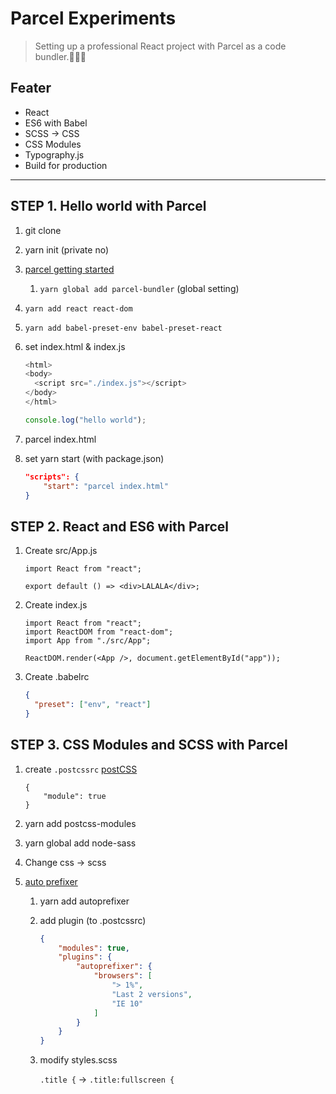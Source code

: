# Parcel Experiments
> Setting up a professional React project with Parcel as a code bundler.

## Feater

- React
- ES6 with Babel
- SCSS -> CSS
- CSS Modules
- Typography.js
- Build for production

---

## STEP 1. Hello world with Parcel

1. git clone

2. yarn init (private no)

3. [parcel getting started](https://parceljs.org/getting_started.html)

   1. `yarn global add parcel-bundler` (global setting)

4. `yarn add react react-dom`

5. `yarn add babel-preset-env babel-preset-react`

6. set index.html & index.js

   ```javascript
   <html>
   <body>
     <script src="./index.js"></script>
   </body>
   </html>
   ```

   ```javascript
   console.log("hello world");
   ```

7. parcel index.html

8. set yarn start (with package.json)

   ```json
   "scripts": {
       "start": "parcel index.html"
   }
   ```



## STEP 2. React and ES6 with Parcel

1. Create src/App.js

   ```react
   import React from "react";
   
   export default () => <div>LALALA</div>;
   ```

2. Create index.js

   ```react
   import React from "react";
   import ReactDOM from "react-dom";
   import App from "./src/App";
   
   ReactDOM.render(<App />, document.getElementById("app"));
   ```

3. Create .babelrc

   ```json
   {
     "preset": ["env", "react"]
   }
   ```



## STEP 3. CSS Modules and SCSS with Parcel

1. create `.postcssrc` [postCSS](https://postcss.org/)

   ```
   {
       "module": true
   }
   ```

2. yarn add postcss-modules

3. yarn global add node-sass

4. Change css -> scss

5. [auto prefixer](https://github.com/postcss/autoprefixer)

   1. yarn add autoprefixer

   2. add plugin (to .postcssrc)

      ```json
      { 
          "modules": true,
          "plugins": {
              "autoprefixer": {
                  "browsers": [
                      "> 1%",
                      "Last 2 versions",
                      "IE 10"
                  ]
              }
          }
      }
      ```

   3. modify styles.scss

      `.title {` -> `.title:fullscreen {`

      

      

















